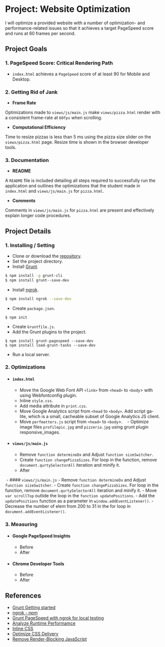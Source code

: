 # Project: Website Optimization
I will optimize a provided website with a number of optimization- and performance-related issues so that it achieves a target PageSpeed score and runs at 60 frames per second.

## Project Goals
### 1. PageSpeed Score: Critical Rendering Path
  - `index.html` achieves a `PageSpeed` score of at least 90 for Mobile and Desktop.

### 2. Getting Rid of Jank
  - **Frame Rate**
  
Optimizations made to `views/js/main.js` make `views/pizza.html` render with a consistent frame-rate at `60fps` when scrolling.
  - **Computational Efficiency**
  
Time to resize pizzas is less than 5 ms using the pizza size slider on the `views/pizza.html` page. Resize time is shown in the browser developer tools.

### 3. Documentation
  - **README**
  
A `README` file is included detailing all steps required to successfully run the application and outlines the optimizations that the student made in `index.html` and `views/js/main.js` for `pizza.html`.
  - **Comments**
  
Comments in `views/js/main.js` for `pizza.html` are present and effectively explain longer code procedures.

## Project Details
### 1. Installing / Setting
  - Clone or download the [repository](https://github.com/udacity/frontend-nanodegree-mobile-portfolio).
  - Set the project directory.
  - Install [Grunt](https://gruntjs.com/getting-started).
```sh
$ npm install -g grunt-cli
$ npm install grunt--save-dev
```
  - Install [ngrok](https://www.npmjs.com/package/ngrok).
```sh
$ npm install ngrok --save-dev
```
  - Create `package.json`.
```
$ npm init
```
  - Create `Gruntfile.js`.
  - Add the Grunt plugins to the project.
 ```
$ npm install grunt-pagespeed --save-dev
$ npm install load-grunt-tasks --save-dev
 ```
  - Run a local server.

### 2. Optimizations
  - #### `index.html`
    - Move the Google Web Font API `<link>` from `<head>` to `<body`> with using Webfontconfig plugin.
    - Inline `style.css`.
    - Add media attribute in `print.css`.
    - Move Google Analytics script from `<head` to `<body>`. Add script ga-lite, which is a small, cacheable subset of Google Analytics JS client.
    - Move `perfmatters.js` script from `<head>` to `<body`>.
    - Optimize image files `profilepic.jpg` and `pizzeria.jpg` using grunt plugin responsive_images.

  - #### `views/js/main.js`
    - Remove `function determineDx` and Adjust `function sizeSwitcher`.
    - Create `function changePizzaSizes`. For loop in the function, remove `document.qurtySelectorAll` iteration and minify it.
    - After

  - #### `views/js/main.js`
     - Remove `function determineDx` and Adjust `function sizeSwitcher`.
     - Create `function changePizzaSizes`. For loop in the function, remove `document.qurtySelectorAll` iteration and minify it.
     - Move `var scrollTop` outlide the loop in the `function updatePositions`.
     - Add the `updatePositions` function as a parameter in `window.addEventListener()`.
     - Decrease the number of elem from 200 to 31 in the for loop in `document.addEventListener()`.

### 3. Measuring
  - #### Google PageSpeed Insights
    - Before
    - After

  - #### Chrome Developer Tools
    - Before
    - After

## References
  - [Grunt Getting started](https://gruntjs.com/getting-started)
  - [ngrok - npm](https://www.npmjs.com/package/ngrok)
  - [Grunt PageSpeed with ngrok for local testing](https://www.jamescryer.com/2014/06/12/grunt-pagespeed-and-ngrok-locally-testing/)
  - [Analyze Runtime Performamce](https://developers.google.com/web/tools/chrome-devtools/evaluate-performance/)
  - [Inline CSS](https://developers.google.com/speed/docs/insights/InlineCSS)
  - [Optimize CSS Delivery](https://developers.google.com/speed/docs/insights/OptimizeCSSDelivery)
  - [Remove Render-Blocking JavaScript](https://developers.google.com/speed/docs/insights/BlockingJS)
  

